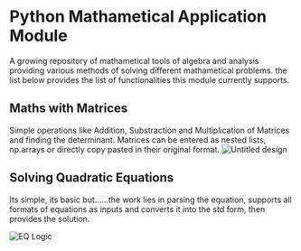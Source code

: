 # Python Mathametical Application Module
A growing repository of mathametical tools of algebra and analysis providing various methods of solving different mathametical problems. the list below provides the list of functionalities this module currently supports.
## Maths with Matrices
Simple operations like Addition, Substraction and Multiplication of Matrices and finding the determinant. Matrices can be entered as nested lists, np.arrays or directly copy pasted in their original format.
![Untitled design](https://github.com/recursioncat/Python-Mathametical-Application-Model/assets/125457882/bbc5a9e7-9bc0-47c1-9980-b37f564d5500)

## Solving Quadratic Equations
Its simple, its basic but......the work lies in parsing the equation, supports all formats of equations as inputs and converts it into the std form, then provides the solution.

![EQ Logic](https://github.com/recursioncat/Python-Mathametical-Application-Model/assets/125457882/89bd162c-4c2f-431c-bb8f-ca401751a6f6)

